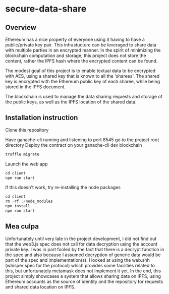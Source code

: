 # secure-data-share
## Overview
Ethereum has a nice property of everyone using it having to have a public/private key pair. 
This infrastucture can be leveraged to share data with multiple parties in an encrypted manner.
In the spirit of minimizing the blockchain computation and storage, this project does not store the content, rather the IPFS hash where the encrypted content can be found.

The modest goal of this project is to enable textual data to be encrypted with AES, using a shared key that is known to all the 'sharees'.
The shared key is encrypted with the Ethereum public key of each sharee, while being stored in the IPFS document.

The blockchain is used to manage the data sharing requests and storage of the public keys, as well as the IPFS location of the shared data.

## Installation instruction
Clone this repository

Have ganache-cli running and listening to port 8545
go to the project root directory
Deploy the contract on your ganache-cli dev blockchain
```typescript
truffle migrate
```
Launch the web app
```typescript
cd client
npm run start
```
If this doesn't work, try re-installing the node packages
```typescript
cd client
rm -rf ./node_modules
npm install
npm run start
```
## Mea culpa
Unfortunately until very late in the project development, I did not find out that the web3.js spec does not call for data decryption using the account private key. I was in part fooled by the fact that there is a decrypt function in the spec and also because I assumed decryption of generic data would be part of the spec and implementation(s). I looked at using the web.shh (whisper spec for the protocol) which provides some facilities related to this, but unfortunately metamask does not implement it yet.
In the end, this project simply showcases a system that allows sharing data on IPFS, using Ethereum accounts as the source of identity and the repository for requests and shared data location on IPFS.
